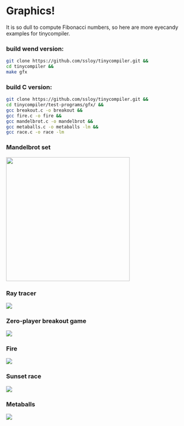 # Graphics!
It is so dull to compute Fibonacci numbers, so here are more eyecandy examples for tinycompiler.

### build wend version:
```sh
git clone https://github.com/ssloy/tinycompiler.git &&
cd tinycompiler &&
make gfx
```

### build C version:
```sh
git clone https://github.com/ssloy/tinycompiler.git &&
cd tinycompiler/test-programs/gfx/ &&
gcc breakout.c -o breakout &&
gcc fire.c -o fire &&
gcc mandelbrot.c -o mandelbrot &&
gcc metaballs.c -o metaballs -lm &&
gcc race.c -o race -lm
```

### Mandelbrot set
<img src="https://ssloy.github.io/tinycompiler/home/mandelbrot.png" width="336">

### Ray tracer
![](https://ssloy.github.io/tinycompiler/home/raytracer.png)

### Zero-player breakout game
![](https://ssloy.github.io/tinycompiler/home/breakout.gif)

### Fire
![](https://ssloy.github.io/tinycompiler/home/fire.gif)

### Sunset race
![](https://ssloy.github.io/tinycompiler/home/sunset-race.gif)

### Metaballs
![](https://ssloy.github.io/tinycompiler/home/metaballs.gif)
